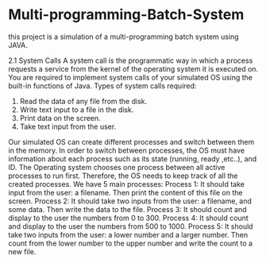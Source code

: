 # Multi-programming-Batch-System
this project is a simulation of a multi-programming batch system using JAVA.


2.1 System Calls
A system call is the programmatic way in which a process requests a service from
the kernel of the operating system it is executed on. You are required to implement
system calls of your simulated OS using the built-in functions of Java.
Types of system calls required:
1. Read the data of any file from the disk.
2. Write text input to a file in the disk.
3. Print data on the screen.
4. Take text input from the user.

Our simulated OS can create different processes and switch between them in the
memory. In order to switch between processes, the OS must have information
about each process such as its state (running, ready ,etc..), and ID. The Operating
system chooses one process between all active processes to run first. Therefore,
the OS needs to keep track of all the created processes.
We have 5 main processes:
Process 1:
It should take input from the user: a filename. Then print the content of this file
on the screen.
Process 2:
It should take two inputs from the user: a filename, and some data. Then write
the data to the file.
Process 3:
It should count and display to the user the numbers from 0 to 300.
Process 4:
It should count and display to the user the numbers from 500 to 1000.
Process 5:
It should take two inputs from the user: a lower number and a larger number.
Then count from the lower number to the upper number and write the count to a
new file.

